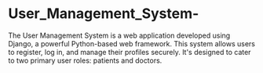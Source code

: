 # User_Management_System-
The User Management System is a web application developed using Django, a powerful Python-based web framework. This system allows users to register, log in, and manage their profiles securely. It's designed to cater to two primary user roles: patients and doctors.
